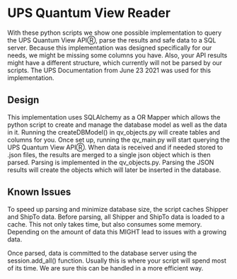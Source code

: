 # UPS Quantum View Reader
With these python scripts we show one possible implementation to query the UPS Quantum View APIⓇ, parse the results and safe data to a SQL server. Because this implementation was designed specifically for our needs, we might be missing some columns you have. Also, your API results might have a different structure, which currently will not be parsed by our scripts. The UPS Documentation from June 23 2021 was used for this implementation. 

## Design
This implementation uses SQLAlchemy as a OR Mapper which allows the python script to create and manage the database model as well as the data in it. Running the createDBModel() in qv_objects.py will create tables and columns for you. Once set up, running the qv_main.py will start querying the UPS Quantum View APIⓇ. When data is received and if needed stored to .json files, the results are merged to a single json object which is then parsed. Parsing is implemented in the qv_objects.py. Parsing the JSON results will create the objects which will later be inserted in the database. 

## Known Issues
To speed up parsing and minimize database size, the script caches Shipper and ShipTo data. Before parsing, all Shipper and ShipTo data is loaded to a cache. This not only takes time, but also consumes some memory. Depending on the amount of data this MIGHT lead to issues with a growing data. 

Once parsed, data is committed to the database server using the session.add_all() function. Usually this is where your script will spend most of its time. We are sure this can be handled in a more efficient way.
